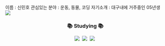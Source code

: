 이름 : 신민호
관심있는 분야 : 운동, 동물, 코딩
자기소개 : 대구내에 거주중인 05년생
<img src="https://img.shields.io/badge/Shin MIN ho-E34F26?style=for-the-badge&logo=HTM&logoColor=white">
<h3 align="center">📚 Studying 📚</h3>
<div align="center">
  <img src="https://img.shields.io/badge/korean-007ACC.svg?style=for-the-badge&logo=typescript&logoColor=white" />&nbsp
  <img src="https://img.shields.io/badge/i-kepper%20Query-FF4154?style=for-the-badge&logo=react%20query&logoColor=white" />&nbsp
  <img src="https://img.shields.io/badge/c++-3578E5?style=for-the-badge&logo=recoil&logoColor=white" />&nbsp
</div>
